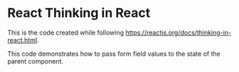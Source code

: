 # React Thinking in React

This is the code created while following https://reactjs.org/docs/thinking-in-react.html.

This code demonstrates how to pass form field values to the state of the parent component.
